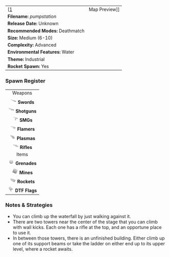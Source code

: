 |                                                              |                                            |
|--------------------------------------------------------------|--------------------------------------------|
| \[[1](File:Pumpstation.png%7Cthumb%7Ccenter)|Map Preview\]\] | **Author: "*4rson*" and "*D.a.M.i.E.n.*"** |
| **Filename:** *pumpstation*                                  |
| **Release Date:** Unknown                                    |
| **Recommended Modes:** Deathmatch                            |
| **Size:** Medium (6-10)                                      |
| **Complexity:** Advanced                                     |
| **Environmental Features:** Water                            |
| **Theme:** Industrial                                        |
| **Rocket Spawn:** Yes                                        |

### Spawn Register

|                                                                                             |
|:-------------------------------------------------------------------------------------------:|
|                                           Weapons                                           |
|     <img src="Sword.png" title="fig:Sword.png" alt="Sword.png" width="20" /> **Swords**     |
| <img src="Shotgun.png" title="fig:Shotgun.png" alt="Shotgun.png" width="20" /> **Shotguns** |
|         <img src="Smg.png" title="fig:Smg.png" alt="Smg.png" width="20" /> **SMGs**         |
|   <img src="Flamer.png" title="fig:Flamer.png" alt="Flamer.png" width="20" /> **Flamers**   |
|   <img src="Plasma.png" title="fig:Plasma.png" alt="Plasma.png" width="20" /> **Plasmas**   |
|     <img src="Rifle.png" title="fig:Rifle.png" alt="Rifle.png" width="20" /> **Rifles**     |
|                                            Items                                            |
| <img src="Grenade.png" title="fig:Grenade.png" alt="Grenade.png" width="20" /> **Grenades** |
|       <img src="Mine.png" title="fig:Mine.png" alt="Mine.png" width="20" /> **Mines**       |
|   <img src="Rocket.png" title="fig:Rocket.png" alt="Rocket.png" width="20" /> **Rockets**   |
|     <img src="Flag.png" title="fig:Flag.png" alt="Flag.png" width="20" /> **DTF Flags**     |

### Notes & Strategies

-   You can climb up the waterfall by just walking against it.
-   There are two towers near the center of the stage that you can climb with wall kicks. Each one has a rifle at the top, and an opportune place to use it.
-   In between those towers, there is an unfinished building. Either climb up one of its support beams or take the ladder on either end up to its upper level, where a rocket awaits.

